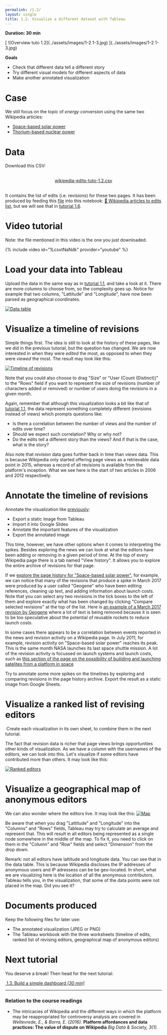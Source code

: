 ```yaml
---
permalink: /1.2/
layout: single
title: 1.2. Visualize a different dataset with Tableau
---
```


**Duration: 30 min**

[
	![Overview tuto 1.2](../assets/images/1-2 1-3.jpg)
](../assets/images/1-2 1-3.jpg)

**Goals**
* Check that different data tell a different story
* Try different visual models for different aspects of data
* Make another annotated visualization

# Case

We still focus on the topic of *energy conversion* using the same two Wikipedia articles:
* [Space-based solar power](https://en.wikipedia.org/wiki/Space-based_solar_power)
* [Thorium-based nuclear power](https://en.wikipedia.org/wiki/Thorium-based_nuclear_power)

# Data

Download this CSV:

<center><a href="../assets/data/1-2/wikipedia-edits-tuto-1.2.csv">
	<i class="fas fa-file-csv" style="font-size:5em"></i><br>
	wikipedia-edits-tuto-1.2.csv
</a><br><br></center>

It contains the list of edits (i.e. revisions) for these two pages. It has been produced by feeding this [<i class="fas fa-file-csv"></i> file](../assets/data/1-2/wikipedia-articles-tuto-1.2.csv) into this notebook: [🍹&nbsp;Wikipedia articles to edits list](https://colab.research.google.com/github/jacomyma/mapping-controversies/blob/main/notebooks/Wikipedia_articles_to_edits_list.ipynb), but we will see that in [tutorial 1.6](../1.6/).

# Video tutorial

Note: the file mentioned in this video is the one you just downloaded.

{% include video id="1LcsxtNaNdk" provider="youtube" %}

# Load your data into Tableau

Upload the data in the same way as in [tutorial 1.1](../1.1/), and take a look at it. There are more columns to choose from, so the complexity goes up. Notice for example that two columns, "Lattitude" and "Longitude", have now been parsed as geographical coordinates.

[
	![Data table](../assets/images/1-2/data-table.png)
](../assets/images/1-2/data-table.png)

# Visualize a timeline of revisions

Simple things first. The idea is still to look at the history of these pages, like we did in the previous tutorial, but the question has changed. We are now interested in when they were *edited* the most, as opposed to when they were *viewed* the most. The result may look like this:

[
	![Timeline of revisions](../assets/images/1-2/tableau-timelime-revisions-2.png)
](../assets/images/1-2/tableau-timelime-revisions-2.png)

Note that you could also choose to drag "Size" or "User (Count (Distinct))" to the "Rows" field if you want to represent the size of revisions (number of characters added or removed) or number of users doing the revisions in a given month.

Again, remember that although this visualization looks a bit like that of [tutorial 1.1](../1.1/), the data represent something completely different (revisions instead of views) which prompts questions like:
* Is there a correlation between the number of views and the number of edits over time?
* Should we expect such correlation? Why or why not?
* Do the edits tell a different story than the views? And if that is the case, what is the story?

Also note that *revision* data goes further back in time than *views* data. This is because Wikipedia only started offering page views as a retrievable data point in 2015, whereas a record of all revisions is available from the platform's inception. What we see here is the start of two articles in 2006 and 2012 respectively.

# Annotate the timeline of revisions

Annotate the visualization like [previously](../1.1/):
* Export a static image from Tableau
* Import it into Google Slides
* Annotate the important features of the visualization
* Export the annotated image

This time, however, we have other options when it comes to interpreting the spikes. Besides exploring the news we can look at what the editors have been adding or removing in a given period of time. At the top of every Wikipedia page there is a tab named "View history". It allows you to explore the entire archive of revisions for that page.

If we [explore the page history for "Space-based solar power"](https://en.wikipedia.org/w/index.php?title=Space-based_solar_power&offset=&limit=500&action=history), for example, we can notice that many of the revisions that produce a spike in March 2017 were produced by a user called "Geogene" who have been editing references, cleaning up text, and adding information about launch costs. Note that you can select any two revisions in the tick boxes to the left of them and explore exactly what has been changed by clicking "Compare selected revisions" at the top of the list. Here is [an example of a March 2017 revision by Geogene](https://en.wikipedia.org/w/index.php?title=Space-based_solar_power&type=revision&diff=771513571&oldid=771512234) where a lot of text is being removed because it is seen to be too speculative about the potential of reusable rockets to reduce launch costs.

In some cases there appears to be a correlation between events reported in the news and revision activity on a Wikipedia page. In July 2011, for example, revision activity on "Space-based solar power" reaches its peak. This is the same month NASA launches its last space shuttle mission. A lot of the revision activity is focussed on launch systems and launch costs, such as [this section of the page on the possibility of builiding and launching satelites from a platform in space](https://en.wikipedia.org/wiki/Space-based_solar_power#Building_from_space)

Try to annotate some more spikes on the timelines by exploring and comparing revisions in the page history archive. Export the result as a static image from Google Sheets.
	

# Visualize a ranked list of revising editors 

<div class="notice--info"><i class="fas fa-exclamation-circle"></i>&nbsp;Create each visualization in its own sheet, to combine them in the next tutorial.</div>

The fact that revision data is richer that page views brings opportunities other kinds of visualization. As we have a column with the usernames of the editors, we can look into this. Let's visualize if some editors have contributed more than others. It may look like this:

[
	![Ranked editors](../assets/images/1-2/tableau-ranked-list-editors.png)
](../assets/images/1-2/tableau-ranked-list-editors.png)


# Visualize a geographical map of anonymous editors

We can also wonder where the editors live. It may look like this:
[
	![Map](../assets/images/1-2/tableau-geographical-map.png)
](../assets/images/1-2/tableau-geographical-map.png)

Be aware that when you drag "Lattitude" and "Longitude" into the "Columns" and "Rows" fields, Tableau may try to calculate an average and represent that. This will result in all editors being represented as a single node somewhere in the middle of the map. To fix it, you need to click on them in the "Column" and "Row" fields and select "Dimension" from the drop down.

Remark: not all editors have lattitude and longitude data. You can see that in the data table. This is because Wikipedia discloses the IP addresses of anonymous users and IP adressess can be be geo-located. In short, what we are visualizing here is the location of all the anonymous contributors. Tableau tells you, in the visualization, that some of the data points were not placed in the map. Did you see it?

# Documents produced

Keep the following files for later use:
* The annotated visualization (JPEG or PNG) 
* The Tableau workbook with the three worksheets (timeline of edits, ranked list of revising editors, geographical map of anonymous editors)

# Next tutorial

You deserve a break! Then head for the next tutorial:

[<i class="fas fa-forward"></i>&nbsp;1.3. Build a simple dashboard *(30 min)*](../1.3/)

---

### Relation to the course readings

* The intricacies of Wikipedia and the different ways in which the platform may be reappropriated for controversy analysis are covered in *Weltevrede, E., & Borra, E. (2016).* **Platform affordances and data practices: The value of dispute on Wikipedia**
*Big Data & Society, 3(1).*
